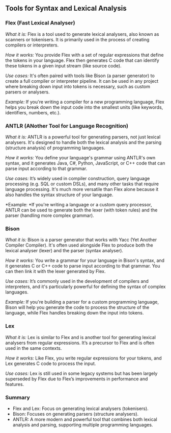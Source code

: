 
## Tools for Syntax and Lexical Analysis


### Flex (Fast Lexical Analyser)

*What it is:* Flex is a tool used to generate lexical analysers, also known as
scanners or tokenisers. It is primarily used in the process of creating compilers
or interpreters.

*How it works:* You provide Flex with a set of regular expressions that define the
tokens in your language. Flex then generates C code that can identify these tokens
in a given input stream (like source code).

*Use cases:* It's often paired with tools like Bison (a parser generator) to create
a full compiler or interpreter pipeline. It can be used in any project where breaking
down input into tokens is necessary, such as custom parsers or analysers.

*Example:* If you're writing a compiler for a new programming language, Flex helps
you break down the input code into the smallest units (like keywords, identifiers,
numbers, etc.).


### ANTLR (ANother Tool for Language Recognition)

*What it is:* ANTLR is a powerful tool for generating parsers, not just lexical
analysers. It's designed to handle both the lexical analysis and the parsing
(structure analysis) of programming languages.

*How it works:* You define your language's grammar using ANTLR's own syntax, and
it generates Java, C#, Python, JavaScript, or C++ code that can parse input according
to that grammar.

*Use cases:* It’s widely used in compiler construction, query language processing
(e.g. SQL or custom DSLs), and many other tasks that require language processing.
It's much more versatile than Flex alone because it also handles the syntax structure
of your language.

*Example: *If you're writing a language or a custom query processor, ANTLR can
be used to generate both the lexer (with token rules) and the parser (handling more
complex grammar).


### Bison

*What it is:* Bison is a parser generator that works with Yacc (Yet Another Compiler
Compiler). It's often used alongside Flex to produce both the lexical analyser (lexer)
and the parser (syntax analyser).

*How it works:* You write a grammar for your language in Bison's syntax, and
it generates C or C++ code to parse input according to that grammar. You can
then link it with the lexer generated by Flex.

*Use cases:* It’s commonly used in the development of compilers and interpreters, and
it's particularly powerful for defining the syntax of complex languages.

*Example:* If you're building a parser for a custom programming language, Bison will
help you generate the code to process the structure of the language, while Flex handles
breaking down the input into tokens.


### Lex

*What it is:* Lex is similar to Flex and is another tool for generating lexical
analysers from regular expressions. It’s a precursor to Flex and is often used
in the same contexts.

*How it works:* Like Flex, you write regular expressions for your tokens,
and Lex generates C code to process the input.

*Use cases:* Lex is still used in some legacy systems but has been largely superseded
by Flex due to Flex’s improvements in performance and features.


### Summary

* Flex and Lex: Focus on generating lexical analysers (tokenisers).
* Bison: Focuses on generating parsers (structure analysers).
* ANTLR: A more modern and powerful tool that combines both lexical analysis and parsing,
  supporting multiple programming languages.

